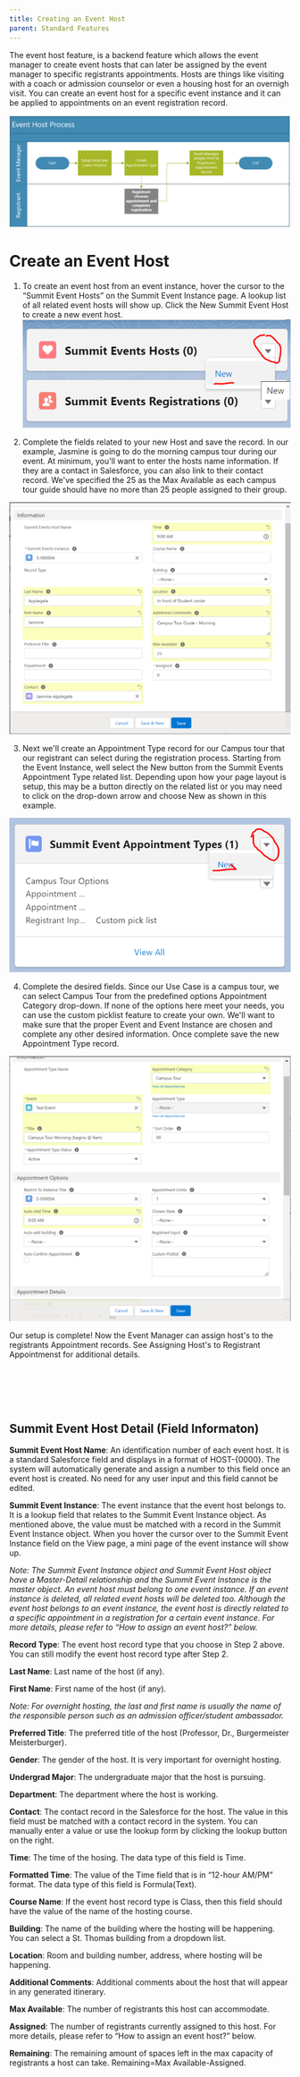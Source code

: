 ```yaml
---
title: Creating an Event Host
parent: Standard Features
---
```

The event host feature, is a backend feature which allows the event manager to create event hosts that can later be assigned by the event manager to specific registrants appointments.  Hosts are things like visiting with a coach or admission counselor or even a housing host for an overnigh visit.  You can create an event host for a specific event instance and it can be applied to appointments on an event registration record.

![Event Host Process Flow Image](../images/EventHostProcessFlow.PNG)


# Create an Event Host

1.	To create an event host from an event instance, hover the cursor to the “Summit Event Hosts” on the Summit Event Instance page. A lookup list of all related event hosts will show up. Click the New Summit Event Host to create a new event host.  
![Create Event Host_New_Button](../images/SE_Events_CreateHostNewButton.PNG)

2. Complete the fields related to your new Host and save the record.  In our example, Jasmine is going to do the morning campus tour during our event.  At minimum, you'll want to enter the hosts name information.  If they are a contact in Salesforce, you can also link to their contact record.  We've specified the 25 as the Max Available as each campus tour guide should have no more than 25 people assigned to their group.

![Create Event Host_Record](../images/EventHost_CreateHostRecord.PNG)

3. Next we'll create an Appointment Type record for our Campus tour that our registrant can select during the registration process.  Starting from the Event Instance, well select the New button from the Summit Events Appointment Type related list.  Depending upon how your page layout is setup, this may be a button directly on the related list or you may need to click on the drop-down arrow and choose New as shown in this example.

![Create Event Appointment Type Record](../images/EventHost_CreateAppointmentRecord.PNG)

4. Complete the desired fields.  Since our Use Case is a campus tour, we can select Campus Tour from the predefined options Appointment Category drop-down.  If none of the options here meet your needs, you can use the custom picklist feature to create your own.  We'll want to make sure that the proper Event and Event Instance are chosen and complete any other desired information.  Once complete save the new Appointment Type record.

![Create Event Appointment Type Record_Screen](../images/EventHost_CreateAppointmentRecordP1.PNG)


Our setup is complete!  Now the Event Manager can assign host's to the registrants Appointment records.   See Assigning Host's to Registrant Appointmenst for additional details.

</br>
</br>
</br>
</br>


## Summit Event Host Detail (Field Informaton)
**Summit Event Host Name**: An identification number of each event host. It is a standard Salesforce field and displays in a format of HOST-{0000}. The system will automatically generate and assign a number to this field once an event host is created. No need for any user input and this field cannot be edited.

**Summit Event Instance**: The event instance that the event host belongs to. It is a lookup field that relates to the Summit Event Instance object. As mentioned above, the value must be matched with a record in the Summit Event Instance object. When you hover the cursor over to the Summit Event Instance field on the View page, a mini page of the event instance will show up.
 
_Note: The Summit Event Instance object and Summit Event Host object have a Master-Detail relationship and the Summit Event Instance is the master object. An event host must belong to one event instance. If an event instance is deleted, all related event hosts will be deleted too. Although the event host belongs to an event instance, the event host is directly related to a specific appointment in a registration for a certain event instance. For more details, please refer to “How to assign an event host?” below._

**Record Type**: The event host record type that you choose in Step 2 above. You can still modify the event host record type after Step 2.

**Last Name**: Last name of the host (if any). 

**First Name**: First name of the host (if any).

_Note: For overnight hosting, the last and first name is usually the name of the responsible person such as an admission officer/student ambassador._

**Preferred Title**: The preferred title of the host (Professor, Dr., Burgermeister Meisterburger).

**Gender**: The gender of the host. It is very important for overnight hosting. 

**Undergrad Major**: The undergraduate major that the host is pursuing. 

**Department**: The department where the host is working.

**Contact**: The contact record in the Salesforce for the host. The value in this field must be matched with a contact record in the system. You can manually enter a value or use the lookup form by clicking the lookup button on the right. 

**Time**: The time of the hosing. The data type of this field is Time.

**Formatted Time**: The value of the Time field that is in “12-hour AM/PM” format. The data type of this field is Formula(Text).

**Course Name**: If the event host record type is Class, then this field should have the value of the name of the hosting course. 
 
**Building**: The name of the building where the hosting will be happening. You can select a St. Thomas building from a dropdown list.

**Location**: Room and building number, address, where hosting will be happening.

**Additional Comments**: Additional comments about the host that will appear in any generated itinerary. 

**Max Available**: The number of registrants this host can accommodate.

**Assigned**: The number of registrants currently assigned to this host. For more details, please refer to “How to assign an event host?” below.

**Remaining**: The remaining amount of spaces left in the max capacity of registrants a host can take. Remaining=Max Available-Assigned. 


